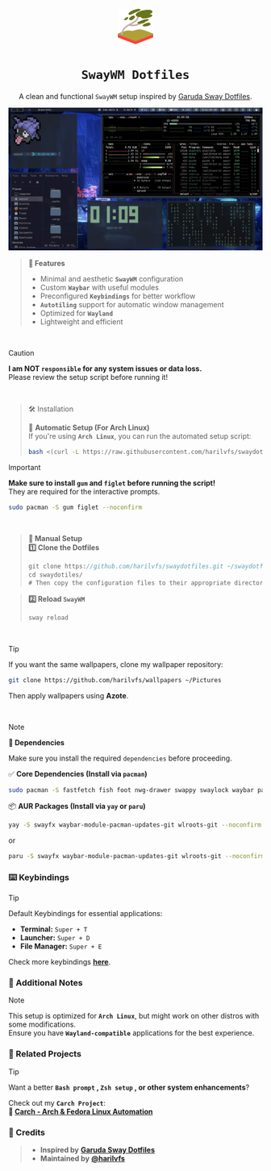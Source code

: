 <p align="center">
  <img src="https://raw.githubusercontent.com/harilvfs/assets/refs/heads/main/sway/swaywmicon.png" width="70" />
</p>

<div align="center">

# `SwayWM Dotfiles`

</div>

<div align="center">
  
  A clean and functional `SwayWM` setup inspired by 
  <a href="https://gitlab.com/garuda-linux/themes-and-settings/settings/garuda-sway-settings/-/tree/master">Garuda Sway Dotfiles</a>.
</div>

<div align="center">
  <img src="http://raw.githubusercontent.com/harilvfs/assets/refs/heads/main/sway/swappy-20250209-011004.png" />
</div>


> **🚀 Features**
> - Minimal and aesthetic **`SwayWM`** configuration  
> - Custom **`Waybar`** with useful modules
> - Preconfigured **`Keybindings`** for better workflow  
> - **`Autotiling`** support for automatic window management  
> - Optimized for **`Wayland`**  
> - Lightweight and efficient  

<br>

> [!CAUTION]
> **I am NOT `responsible` for any system issues or data loss.**  
> Please review the setup script before running it!  

<br>

> 🛠️ Installation  
>
> 🔹 **Automatic Setup (For Arch Linux)**  
> If you're using **`Arch Linux`**, you can run the automated setup script:  
>
> ```bash
> bash <(curl -L https://raw.githubusercontent.com/harilvfs/swaydotfiles/refs/heads/main/setup.sh)
> ```

> [!IMPORTANT]
> **Make sure to install `gum` and `figlet` before running the script!**  
> They are required for the interactive prompts.  
> ```bash
> sudo pacman -S gum figlet --noconfirm
> ```

<br>

> **🔹 Manual Setup**  
> **1️⃣ Clone the Dotfiles**  
>```rust
> git clone https://github.com/harilvfs/swaydotfiles.git ~/swaydotfiles
> cd swaydotiles/
> # Then copy the configuration files to their appropriate directories as shown in the repository's dotfiles.
> ```

> **2️⃣ Reload `SwayWM`**  
> ```bash
> sway reload
> ```

<br>

> [!TIP]
> If you want the same wallpapers, clone my wallpaper repository:
> ```bash
> git clone https://github.com/harilvfs/wallpapers ~/Pictures
> ```
>
> Then apply wallpapers using **Azote**.

<br>

> [!NOTE]
> **📌 Dependencies**
>
> Make sure you install the required `dependencies` before proceeding.
>
> ✅ **Core Dependencies (Install via `pacman`)**
> 
> ```bash
> sudo pacman -S fastfetch fish foot nwg-drawer swappy swaylock waybar pango cairo gdk-pixbuf2 json-c scdoc meson ninja pcre2 gtk-layer-shell jsoncpp libsigc++ libdbusmenu-gtk3 libxkbcommon fmt spdlog glibmm gtkmm3 alsa-utils pulseaudio libnl iw wob swaybg swayidle fuzzel otf-font-awesome ttf-jetbrains-mono ttf-nerd-fonts-symbols ttf-ubuntu-font-family wl-clipboard grim slurp mako blueberry pamixer pavucontrol gnome-keyring polkit-gnome cliphist wl-clipboard autotiling gtklock swayidle xdg-desktop-portal xdg-desktop-portal-wlr xorg-xhost sddm kvantum qt5-wayland qt6-wayland dex wf-recorder nwg-hello blueman bluez bluez-libs bluez-qt bluez-qt5 bluez-tools bluez-utils alacritty kitty --noconfirm
> ```
>
> 📦 **AUR Packages (Install via `yay` or `paru`)**
> ```bash
> yay -S swayfx waybar-module-pacman-updates-git wlroots-git --noconfirm
> ```
> or
> ```bash
> paru -S swayfx waybar-module-pacman-updates-git wlroots-git --noconfirm
> ```

### ⌨️ Keybindings  
> [!TIP]  
> Default Keybindings for essential applications:
> 
> - **Terminal:** `Super + T`  
> - **Launcher:** `Super + D`  
> - **File Manager:** `Super + E`  
>
> Check more keybindings **[here](https://github.com/harilvfs/swaydotfiles/blob/main/sway/config.d/default)**.  

### 📜 Additional Notes  
> [!NOTE]
> This setup is optimized for **`Arch Linux`**, but might work on other distros with some modifications.  
> Ensure you have **`Wayland-compatible`** applications for the best experience.  

### 🎯 Related Projects  
> [!TIP]  
> Want a better **`Bash prompt` , `Zsh setup` , or other system enhancements**?
> 
> Check out my **`Carch Project`**:  
> **🔗 [Carch - Arch & Fedora Linux Automation](https://github.com/harilvfs/carch)**  

### 🎯 Credits  
> - **Inspired by** **[Garuda Sway Dotfiles](https://gitlab.com/garuda-linux/themes-and-settings/settings/garuda-sway-settings/-/tree/master)**  
> - **Maintained by** **[@harilvfs](https://github.com/harilvfs)**

